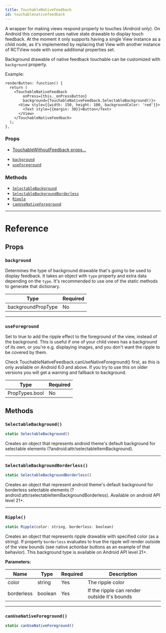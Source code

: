 ```yaml
---
title: TouchableNativeFeedback
id: touchablenativefeedback
---
```


A wrapper for making views respond properly to touches (Android only). On Android this component uses native state drawable to display touch feedback. At the moment it only supports having a single View instance as a child node, as it's implemented by replacing that View with another instance of RCTView node with some additional properties set.

Background drawable of native feedback touchable can be customized with `background` property.

Example:

```
renderButton: function() {
  return (
    <TouchableNativeFeedback
        onPress={this._onPressButton}
        background={TouchableNativeFeedback.SelectableBackground()}>
      <View style={{width: 150, height: 100, backgroundColor: 'red'}}>
        <Text style={{margin: 30}}>Button</Text>
      </View>
    </TouchableNativeFeedback>
  );
},
```

### Props

- [TouchableWithoutFeedback props...](touchablewithoutfeedback.md#props)

* [`background`](touchablenativefeedback.md#background)
* [`useForeground`](touchablenativefeedback.md#useforeground)

### Methods

- [`SelectableBackground`](touchablenativefeedback.md#selectablebackground)
- [`SelectableBackgroundBorderless`](touchablenativefeedback.md#selectablebackgroundborderless)
- [`Ripple`](touchablenativefeedback.md#ripple)
- [`canUseNativeForeground`](touchablenativefeedback.md#canusenativeforeground)

---

# Reference

## Props

### `background`

Determines the type of background drawable that's going to be used to display feedback. It takes an object with `type` property and extra data depending on the `type`. It's recommended to use one of the static methods to generate that dictionary.

| Type               | Required |
| ------------------ | -------- |
| backgroundPropType | No       |

---

### `useForeground`

Set to true to add the ripple effect to the foreground of the view, instead of the background. This is useful if one of your child views has a background of its own, or you're e.g. displaying images, and you don't want the ripple to be covered by them.

Check TouchableNativeFeedback.canUseNativeForeground() first, as this is only available on Android 6.0 and above. If you try to use this on older versions you will get a warning and fallback to background.

| Type           | Required |
| -------------- | -------- |
| PropTypes.bool | No       |

## Methods

### `SelectableBackground()`

```jsx
static SelectableBackground()
```

Creates an object that represents android theme's default background for selectable elements (?android:attr/selectableItemBackground).

---

### `SelectableBackgroundBorderless()`

```jsx
static SelectableBackgroundBorderless()
```

Creates an object that represent android theme's default background for borderless selectable elements (?android:attr/selectableItemBackgroundBorderless). Available on android API level 21+.

---

### `Ripple()`

```jsx
static Ripple(color: string, borderless: boolean)
```

Creates an object that represents ripple drawable with specified color (as a string). If property `borderless` evaluates to true the ripple will render outside of the view bounds (see native actionbar buttons as an example of that behavior). This background type is available on Android API level 21+.

**Parameters:**

| Name       | Type    | Required | Description                                  |
| ---------- | ------- | -------- | -------------------------------------------- |
| color      | string  | Yes      | The ripple color                             |
| borderless | boolean | Yes      | If the ripple can render outside it's bounds |

---

### `canUseNativeForeground()`

```jsx
static canUseNativeForeground()
```
